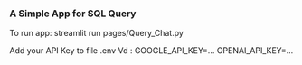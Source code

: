 ### A Simple App for SQL Query

To run app:
    streamlit run pages/Query_Chat.py

Add your API Key to file .env
    Vd : GOOGLE_API_KEY=...
         OPENAI_API_KEY=...